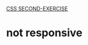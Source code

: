 <a href="https://css-second-exercise-hb.netlify.app/">CSS SECOND-EXERCISE</a>
</br>
<h1>not responsive</h1>


